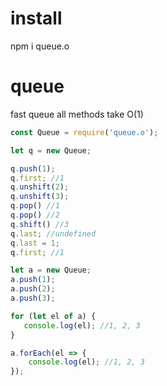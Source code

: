 # install
npm i queue.o

# queue
fast queue
all methods take O(1) 

```js
const Queue = require('queue.o');

let q = new Queue;

q.push(1);
q.first; //1
q.unshift(2);
q.unshift(3);
q.pop() //1
q.pop() //2
q.shift() //3
q.last; //undefined
q.last = 1;
q.first; //1

let a = new Queue;
a.push(1);
a.push(2);
a.push(3);

for (let el of a) {
   console.log(el); //1, 2, 3
}

a.forEach(el => {
    console.log(el); //1, 2, 3
});
```

